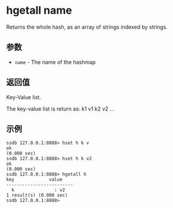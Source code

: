 # hgetall name

Returns the whole hash, as an array of strings indexed by strings.

## 参数

* `name` - The name of the hashmap

## 返回值

Key-Value list.

The key-value list is return as: k1 v1 k2 v2 ...

## 示例

	ssdb 127.0.0.1:8888> hset h k v
	ok
	(0.000 sec)
	ssdb 127.0.0.1:8888> hset h k v2
	ok
	(0.000 sec)
	ssdb 127.0.0.1:8888> hgetall h
	key             value
	-------------------------
	  k               : v2
	1 result(s) (0.000 sec)
	ssdb 127.0.0.1:8888> 
